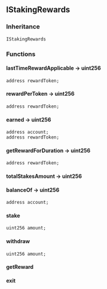 ## IStakingRewards





### Inheritance

```
IStakingRewards
```


### Functions


#### lastTimeRewardApplicable → uint256





```Solidity
address rewardToken; 
```

#### rewardPerToken → uint256





```Solidity
address rewardToken; 
```

#### earned → uint256





```Solidity
address account; 
address rewardToken; 
```

#### getRewardForDuration → uint256





```Solidity
address rewardToken; 
```

#### totalStakesAmount → uint256






#### balanceOf → uint256





```Solidity
address account; 
```

#### stake





```Solidity
uint256 amount; 
```

#### withdraw





```Solidity
uint256 amount; 
```

#### getReward






#### exit







